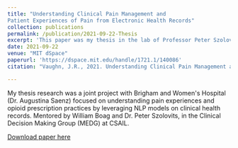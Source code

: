 ```yaml
---
title: "Understanding Clinical Pain Management and 
Patient Experiences of Pain from Electronic Health Records"
collection: publications
permalink: /publication/2021-09-22-Thesis
excerpt: 'This paper was my thesis in the lab of Professor Peter Szolovits, with mentorship from William Boag.'
date: 2021-09-22
venue: "MIT dSpace"
paperurl: 'https://dspace.mit.edu/handle/1721.1/140086'
citation: "Vaughn, J.R., 2021. Understanding Clinical Pain Management and Patient Experiences of Pain from Electronic Health Records (Master's thesis, Massachusetts Institute of Technology)."

---
```

My thesis research was a joint project with Brigham and Women's Hospital (Dr. Augustina Saenz) focused on understanding pain experiences and opioid prescription practices by leveraging NLP models on clinical health records. Mentored by William Boag and Dr. Peter Szolovits, in the Clinical Decision Making Group (MEDG) at CSAIL.

[Download paper here](https://dspace.mit.edu/handle/1721.1/140086)
